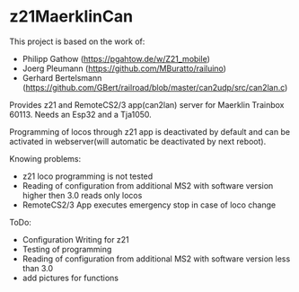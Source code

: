 # z21MaerklinCan

This project is based on the work of:
- Philipp Gathow (https://pgahtow.de/w/Z21_mobile)
- Joerg Pleumann (https://github.com/MBuratto/railuino)
- Gerhard Bertelsmann (https://github.com/GBert/railroad/blob/master/can2udp/src/can2lan.c)

Provides z21 and RemoteCS2/3 app(can2lan) server for Maerklin Trainbox 60113. Needs an Esp32 and a Tja1050.

Programming of locos through z21 app is deactivated by default and can be activated in webserver(will automatic be deactivated by next reboot).

Knowing problems:
- z21 loco programming is not tested
- Reading of configuration from additional MS2 with software version higher then 3.0 reads only locos
- RemoteCS2/3 App executes emergency stop in case of loco change

ToDo:
- Configuration Writing for z21
- Testing of programming
- Reading of configuration from additional MS2 with software version less than 3.0
- add pictures for functions
